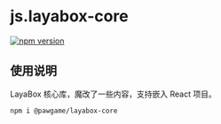 # js.layabox-core

<p>
    <a href="https://www.npmjs.com/package/@pawgame/layabox-core"><img src="https://img.shields.io/npm/v/@pawgame/layabox-core.svg?style=flat-square&colorB=51C838"
                                                       alt="npm version"></a>

## 使用说明

LayaBox 核心库，魔改了一些内容，支持嵌入 React 项目。

```bash
npm i @pawgame/layabox-core
```
